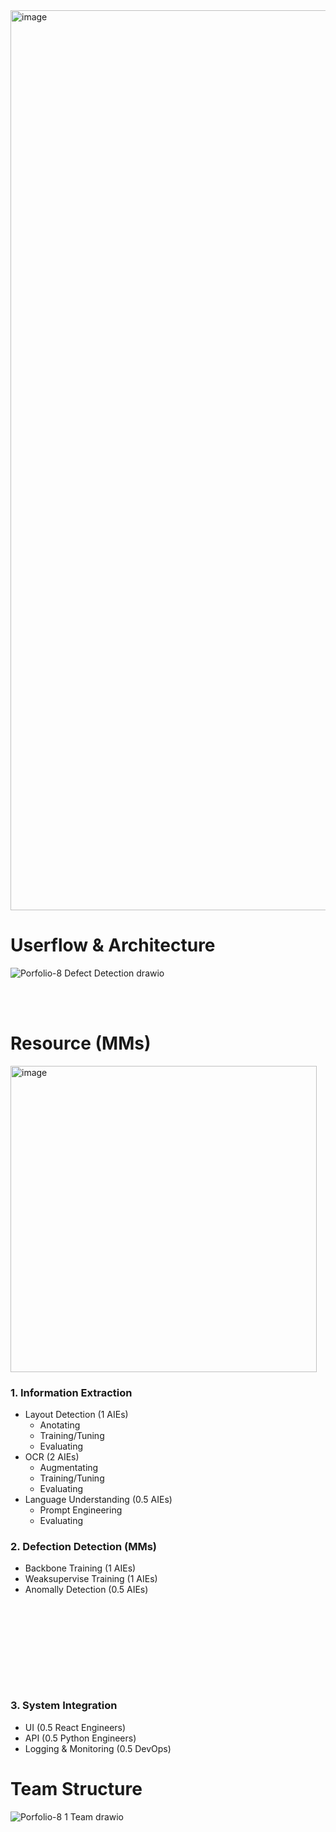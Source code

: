 <img width="1440" alt="image" src="https://github.com/user-attachments/assets/6cd54281-c832-4958-9ce8-df4f1c8a217d" />

# Userflow & Architecture
![Porfolio-8  Defect Detection drawio](https://github.com/user-attachments/assets/53fef0b5-84ca-4cab-9088-c583ef97c6f9)

<br/><br/>

# Resource (MMs)
<img width="490" alt="image" src="https://github.com/user-attachments/assets/28425295-cca9-4b3f-838a-f117558d9ac5" />

### 1. Information Extraction
- Layout Detection (1 AIEs)
  - Anotating
  - Training/Tuning
  - Evaluating
- OCR (2 AIEs)
  - Augmentating
  - Training/Tuning
  - Evaluating
- Language Understanding (0.5 AIEs)
  - Prompt Engineering
  - Evaluating

### 2. Defection Detection (MMs)
- Backbone Training (1 AIEs)
- Weaksupervise Training (1 AIEs)
- Anomally Detection (0.5 AIEs)

<br/><br/>

<br/><br/>

<br/><br/>

### 3. System Integration
- UI (0.5 React Engineers)
- API (0.5 Python Engineers)
- Logging & Monitoring (0.5 DevOps)

# Team Structure
![Porfolio-8 1  Team drawio](https://github.com/user-attachments/assets/27f4a08c-42ec-40b6-a509-751be9c797c7)
